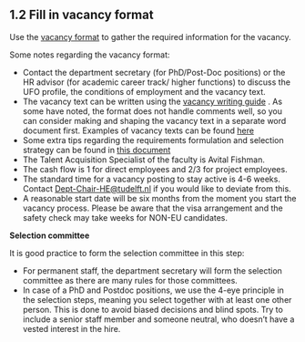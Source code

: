 ## 1.2 Fill in vacancy format 

Use the [vacancy format](../Hiring/Appendices/Vacancy%20Format%201.7%20-%20ENG%20-%20Version%2017-05-2021.docx) to gather the required information for the vacancy.


Some notes regarding the vacancy format:
* Contact the department secretary (for PhD/Post-Doc positions) or the HR advisor (for academic career track/ higher functions) to discuss the UFO profile, the conditions of employment and the vacancy text. 
* The vacancy text can be written using the [vacancy writing guide](../Hiring/Appendices/Guide%20to%20creating%20recruitment%20text%20for%20scientific%20staff%20-%20Jan%202021.pdf) . As some have noted, the format does not handle comments well, so you can consider making and shaping the vacancy text in a separate word document first. Examples of vacancy texts can be found [here](https://sharepoint.tudelft.nl/misc/medewerkersportaal/_layouts/15/start.aspx#/SitePages/HR%20Vacatureteksten.aspx) 
* Some extra tips regarding the requirements formulation and selection strategy can be found in [this document](../Hiring/Appendices/7%20Tips%20for%20crafting%20a%20Selection%20Strategy.pdf)
* The Talent Acquisition Specialist of the faculty is Avital Fishman. 
* The cash flow is 1 for direct employees and 2/3 for project employees. 
* The standard time for a vacancy posting to stay active is 4-6 weeks. Contact Dept-Chair-HE@tudelft.nl if you would like to deviate from this.  
* A reasonable start date will be six months from the moment you start the vacancy process. Please be aware that the visa arrangement and the safety check may take weeks for NON-EU candidates.

**Selection committee**

It is good practice to form the selection committee in this step:
* For permanent staff, the department secretary will form the selection committee as there are many rules for those committees.  
* In case of a PhD and Postdoc positions, we use the 4-eye principle in the selection steps, meaning you select together with at least one other person. This is done to avoid biased decisions and blind spots. Try to include a senior staff member and someone neutral, who doesn’t have a vested interest in the hire. 

